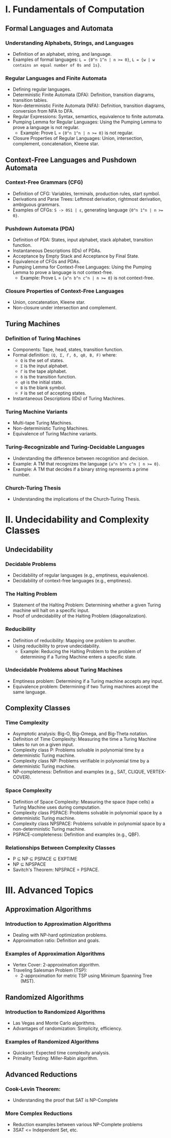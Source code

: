 # I. Fundamentals of Computation

## Formal Languages and Automata

### Understanding Alphabets, Strings, and Languages
*   Definition of an alphabet, string, and language.
*   Examples of formal languages: `L = {0^n 1^n | n >= 0}`, `L = {w | w contains an equal number of 0s and 1s}`.

### Regular Languages and Finite Automata
*   Defining regular languages.
*   Deterministic Finite Automata (DFA): Definition, transition diagrams, transition tables.
*   Non-deterministic Finite Automata (NFA): Definition, transition diagrams, conversion from NFA to DFA.
*   Regular Expressions: Syntax, semantics, equivalence to finite automata.
*   Pumping Lemma for Regular Languages: Using the Pumping Lemma to prove a language is not regular.
    *   Example: Prove L = `{0^n 1^n | n >= 0}` is not regular.
*   Closure Properties of Regular Languages: Union, intersection, complement, concatenation, Kleene star.

## Context-Free Languages and Pushdown Automata

### Context-Free Grammars (CFG)
*   Definition of CFG: Variables, terminals, production rules, start symbol.
*   Derivations and Parse Trees: Leftmost derivation, rightmost derivation, ambiguous grammars.
*   Examples of CFGs: `S -> 0S1 | ε`, generating language `{0^n 1^n | n >= 0}`.

### Pushdown Automata (PDA)
*   Definition of PDA: States, input alphabet, stack alphabet, transition function.
*   Instantaneous Descriptions (IDs) of PDAs.
*   Acceptance by Empty Stack and Acceptance by Final State.
*   Equivalence of CFGs and PDAs.
*   Pumping Lemma for Context-Free Languages: Using the Pumping Lemma to prove a language is not context-free.
    *   Example: Prove L = `{a^n b^n c^n | n >= 0}` is not context-free.

### Closure Properties of Context-Free Languages
*   Union, concatenation, Kleene star.
*   Non-closure under intersection and complement.

## Turing Machines

### Definition of Turing Machines
*   Components: Tape, head, states, transition function.
*   Formal definition: `(Q, Σ, Γ, δ, q0, B, F)` where:
    *   `Q` is the set of states.
    *   `Σ` is the input alphabet.
    *   `Γ` is the tape alphabet.
    *   `δ` is the transition function.
    *   `q0` is the initial state.
    *   `B` is the blank symbol.
    *   `F` is the set of accepting states.
*   Instantaneous Descriptions (IDs) of Turing Machines.

### Turing Machine Variants
*   Multi-tape Turing Machines.
*   Non-deterministic Turing Machines.
*   Equivalence of Turing Machine variants.

### Turing-Recognizable and Turing-Decidable Languages
*   Understanding the difference between recognition and decision.
*   Example: A TM that recognizes the language `{a^n b^n c^n | n >= 0}`.
*   Example: A TM that decides if a binary string represents a prime number.

### Church-Turing Thesis
*   Understanding the implications of the Church-Turing Thesis.

# II. Undecidability and Complexity Classes

## Undecidability

### Decidable Problems
*   Decidability of regular languages (e.g., emptiness, equivalence).
*   Decidability of context-free languages (e.g., emptiness).

### The Halting Problem
*   Statement of the Halting Problem: Determining whether a given Turing machine will halt on a specific input.
*   Proof of undecidability of the Halting Problem (diagonalization).

### Reducibility
*   Definition of reducibility: Mapping one problem to another.
*   Using reducibility to prove undecidability.
    *   Example: Reducing the Halting Problem to the problem of determining if a Turing Machine enters a specific state.

### Undecidable Problems about Turing Machines
*   Emptiness problem: Determining if a Turing machine accepts any input.
*   Equivalence problem: Determining if two Turing machines accept the same language.

## Complexity Classes

### Time Complexity
*   Asymptotic analysis: Big-O, Big-Omega, and Big-Theta notation.
*   Definition of Time Complexity: Measuring the time a Turing Machine takes to run on a given input.
*   Complexity class P: Problems solvable in polynomial time by a deterministic Turing machine.
*   Complexity class NP: Problems verifiable in polynomial time by a deterministic Turing machine.
*   NP-completeness: Definition and examples (e.g., SAT, CLIQUE, VERTEX-COVER).

### Space Complexity
*   Definition of Space Complexity: Measuring the space (tape cells) a Turing Machine uses during computation.
*   Complexity class PSPACE: Problems solvable in polynomial space by a deterministic Turing machine.
*   Complexity class NPSPACE: Problems solvable in polynomial space by a non-deterministic Turing machine.
*   PSPACE-completeness: Definition and examples (e.g., QBF).

### Relationships Between Complexity Classes
*   P ⊆ NP ⊆ PSPACE ⊆ EXPTIME
*   NP ⊆ NPSPACE
*   Savitch's Theorem: NPSPACE = PSPACE.

# III. Advanced Topics

## Approximation Algorithms

### Introduction to Approximation Algorithms
*   Dealing with NP-hard optimization problems.
*   Approximation ratio: Definition and goals.

### Examples of Approximation Algorithms
*   Vertex Cover: 2-approximation algorithm.
*   Traveling Salesman Problem (TSP):
    *   2-approximation for metric TSP using Minimum Spanning Tree (MST).

## Randomized Algorithms

### Introduction to Randomized Algorithms
*   Las Vegas and Monte Carlo algorithms.
*   Advantages of randomization: Simplicity, efficiency.

### Examples of Randomized Algorithms
*   Quicksort: Expected time complexity analysis.
*   Primality Testing: Miller-Rabin algorithm.

## Advanced Reductions

### Cook-Levin Theorem:
*   Understanding the proof that SAT is NP-Complete

### More Complex Reductions
*   Reduction examples between various NP-Complete problems
*   3SAT <= Independent Set, etc.
